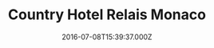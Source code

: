 ---
date: 2016-07-08T15:39:37.000Z
title: Country Hotel Relais Monaco
latitude: 45.73001340856535
longitude: 12.189379677287086
category: checkin
---